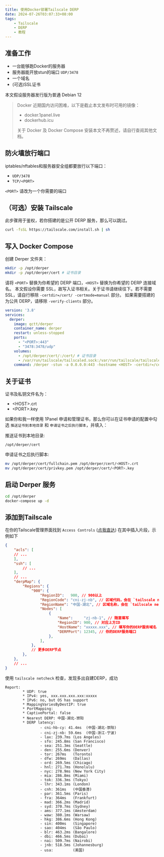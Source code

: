 ```yaml
---
title: 使用Docker部署Tailscale DERP
date: 2024-07-26T03:07:33+08:00
tags:
    - Tailscale
    - DERP
    - 教程
---
```

## 准备工作

- 一台能够跑Docker的服务器
- 服务器能开放stun的端口 `UDP/3478`
- 一个域名
- (可选)SSL证书

本文假设服务器发行版为普通 Debian 12

> Docker 近期国内访问困难，以下是截止本文发布时可用的镜像：
>
> - docker.1panel.live
> - dockerhub.icu
>
> 关于 Docker 及 Docker Compose 安装本文不再赘述，请自行查阅其他文档。

## 防火墙放行端口

iptables/nftables和服务器安全组都要放行以下端口：

- `UDP/3478`
- `TCP/<PORT>`

`<PORT>` 请改为一个你需要的端口

## （可选）安装 Tailscale

此步骤用于鉴权，若你搭建的是公开 DERP 服务，那么可以跳过。

```sh
curl -fsSL https://tailscale.com/install.sh | sh
```

## 写入 Docker Compose

创建 Derper 文件夹：

```sh
mkdir -p /opt/derper
mkdir -p /opt/derper/cert # 证书目录
```

请将 `<PORT>` 替换为你希望的 DERP 端口，`<HOST>` 替换为你希望的 DERP 连接域名。
本文假设你需要 SSL，故写入证书相关。关于证书请继续往下。若不需要 SSL，请自行移除 `-certdir=/cert/ -certmode=manual` 部分。
如果需要搭建的为公共 DERP，请移除 `-verify-clients` 部分。

```yaml
version: '3.8'
services:
  derper:
    image: qctt/derper
    container_name: derper
    restart: unless-stopped
    ports:
      - "<PORT>:443"
      - "3478:3478/udp"
    volumes:
      - /opt/derper/cert/:/cert/ # 证书目录
      - /var/run/tailscale/tailscaled.sock:/var/run/tailscale/tailscaled.sock # 用于给私有DERP鉴权
    command: /derper -stun -a 0.0.0.0:443 -hostname <HOST> -certdir=/cert/ -certmode=manual -verify-clients
```

## 关于证书

证书及私钥文件名为：

- \<HOST\>.crt
- \<PORT\>.key

如果你和我一样使用 1Panel 申请和管理证书，那么你可以在证书申请的配置中勾选 `推送证书到本地目录` 和 `申请证书之后执行脚本`，并填入：

推送证书到本地目录:

```text
/opt/derper/cert
```

申请证书之后执行脚本:

```sh
mv /opt/derper/cert/fullchain.pem /opt/derper/cert/<HOST>.crt
mv /opt/derper/cert/privkey.pem /opt/derper/cert/<PORT>.key
```

## 启动 Derper 服务

```sh
cd /opt/derper
docker-compose up -d
```

## 添加到Tailscale

在你的Tailscale管理界面找到 `Access Controls` ([点我直达](https://login.tailscale.com/admin/acls/file))
在其中插入片段，示例如下

```json
{
    "acls": [
    // ...
    ],
    "ssh": [
        // ...
    ],
    // ...
    "derpMap": {
        "Regions": {
            "900": {
                "RegionID":   900, // 900以上
                "RegionCode": "cni-zj-nb", // 区域代码，会在 `tailscale netcheck` 显示
                "RegionName": "中国-湖北", // 区域名称，会在 `tailscale netcheck` 显示
                "Nodes": [
                    {
                        "Name":     "zj-nb-1", // 随意填写
                        "RegionID": 900, // 对应上方ID
                        "HostName": "xxxxx.xxx", // 填写你的DERP服务域名
                        "DERPPort": 12345, // 你的DERP服务端口
                    },
                ],
            },
            // 更多DERP节点
        },
    },
    // ...
}

```

使用 `tailscale netcheck` 检查，发现多出自建DERP，成功

```log
Report:
        * UDP: true
        * IPv4: yes, xxx.xxx.xxx.xxx:xxxxx
        * IPv6: no, but OS has support
        * MappingVariesByDestIP: true
        * PortMapping:
        * CaptivePortal: false
        * Nearest DERP: 中国-湖北-崇阳
        * DERP latency:
                - cni-hb-cy: 41.4ms  (中国-湖北-崇阳)
                - cni-zj-nb: 59.6ms  (中国-浙江-宁波)
                - lax: 239.7ms (Los Angeles)
                - sfo: 245.8ms (San Francisco)
                - sea: 251.3ms (Seattle)
                - den: 255.6ms (Denver)
                - tor: 267ms   (Toronto)
                - dfw: 269ms   (Dallas)
                - ord: 269.5ms (Chicago)
                - hnl: 271.7ms (Honolulu)
                - nyc: 278.9ms (New York City)
                - mia: 286.8ms (Miami)
                - tok: 336.3ms (Tokyo)
                - lhr: 343.1ms (London)
                - cnh: 361ms   (中国香港)
                - par: 361.5ms (Paris)
                - fra: 364ms   (Frankfurt)
                - mad: 366.2ms (Madrid)
                - syd: 370.7ms (Sydney)
                - ams: 377.1ms (Amsterdam)
                - waw: 380.1ms (Warsaw)
                - hkg: 386.6ms (Hong Kong)
                - sin: 400ms   (Singapore)
                - sao: 404ms   (São Paulo)
                - blr: 463.2ms (Bangalore)
                - dbi: 466.5ms (Dubai)
                - nai: 509.7ms (Nairobi)
                - jnb: 518.5ms (Johannesburg)
                - usa:         (美国)
```
